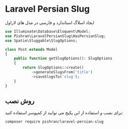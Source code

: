 # Laravel Persian Slug

ایجاد اسلاگ استاندارد و فارسی در مدل های لاراول

```php
use Illuminate\Database\Eloquent\Model;
use Pishran\LaravelPersianSlug\HasPersianSlug;
use Spatie\Sluggable\SlugOptions;

class Post extends Model
{
    public function getSlugOptions(): SlugOptions
    {
        return SlugOptions::create()
            ->generateSlugsFrom('title')
            ->saveSlugsTo('slug');
    }
}
```

## روش نصب

برای نصب و استفاده از این پکیج می توانید از کمپوسر استفاده کنید:

`composer require pishran/laravel-persian-slug`
